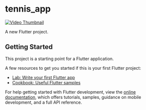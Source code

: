 # tennis_app
[![Video Thumbnail](https://imgur.com/2522HWH)](https://drive.google.com/file/d/1A25Z8szsOe47EHmf6QCRiXmpj4RGRjvm/view?t=8)

A new Flutter project.

## Getting Started

This project is a starting point for a Flutter application.

A few resources to get you started if this is your first Flutter project:

- [Lab: Write your first Flutter app](https://docs.flutter.dev/get-started/codelab)
- [Cookbook: Useful Flutter samples](https://docs.flutter.dev/cookbook)

For help getting started with Flutter development, view the
[online documentation](https://docs.flutter.dev/), which offers tutorials,
samples, guidance on mobile development, and a full API reference.
